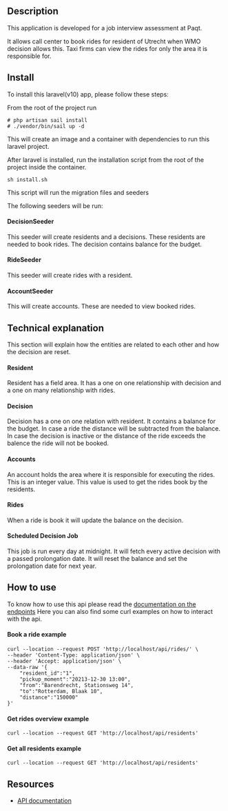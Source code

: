 ## Description
This application is developed for a job interview assessment at Paqt. 

It allows call center to book rides for resident of Utrecht when WMO decision allows this. 
Taxi firms can view the rides for only the area it is responsible for. 

## Install
To install this laravel(v10) app, please follow these steps: 

From the root of the project run 

````
# php artisan sail install
# ./vendor/bin/sail up -d
````
This will create an image and a container with dependencies to run this laravel project.

After laravel is installed, run the installation script from the root of the project inside the container.
````
sh install.sh
````
This script will run the migration files and seeders

The following seeders will be run:
#### DecisionSeeder 
This seeder will create residents and a decisions. 
These residents are needed to book rides. The decision contains balance for the budget.
#### RideSeeder
This seeder will create rides with a resident. 
#### AccountSeeder
This will create accounts. These are needed to view booked rides.

## Technical explanation
This section will explain how the entities are related to each other and how the decision are reset. 

#### Resident
Resident has a field area.
It has a one on one relationship with decision and a one on many relationship with rides.  

#### Decision
Decision has a one on one relation with resident. It contains a balance for the budget. In case a ride the distance will be subtracted from the balance.
In case the decision is inactive or the distance of the ride exceeds the balence the ride will not be booked.  

#### Accounts
An account holds the area where it is responsible for executing the rides. 
This is an integer value. This value is used to get the rides book by the residents.

#### Rides
When a ride is book it will update the balance on the decision. 

#### Scheduled Decision Job
This job is run every day at midnight. It will fetch every active decision with a passed prolongation date.
It will reset the balance and set the prolongation date for next year.

## How to use

To know how to use this api please read the [documentation on the endpoints](https://gerardprogrammeert.stoplight.io/docs/rides-booking-wmo/8b1jchhl3opvr-booking-rides-wmo)
Here you can also find some curl examples on how to interact with the api.  

#### Book a ride example
````
curl --location --request POST 'http://localhost/api/rides/' \
--header 'Content-Type: application/json' \
--header 'Accept: application/json' \
--data-raw '{
    "resident_id":"1",
    "pickup_moment":"20213-12-30 13:00",
    "from":"Barendrecht, Stationsweg 14", 
    "to":"Rotterdam, Blaak 10", 
    "distance":"150000"  
}'
````

#### Get rides overview example
````
curl --location --request GET 'http://localhost/api/residents'
````

#### Get all residents example
````
curl --location --request GET 'http://localhost/api/residents'
````

## Resources
- [API documentation](https://gerardprogrammeert.stoplight.io/docs/rides-booking-wmo/8b1jchhl3opvr-booking-rides-wmo)

